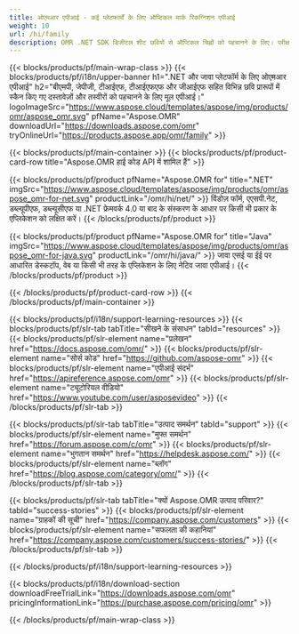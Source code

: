```yaml
---
title: ओएमआर एपीआई - कई प्लेटफार्मों के लिए ऑप्टिकल मार्क रिकग्निशन एपीआई 
weight: 10
url: /hi/family
description: OMR .NET SDK डिजीटल शीट छवियों से ऑप्टिकल चिह्नों को पहचानने के लिए। परीक्षण परीक्षा प्रश्नावली सर्वेक्षणों को स्कैन करने के लिए वेब, डेस्कटॉप और मोबाइल के लिए ऐप्स विकसित करें।
---
```


{{< blocks/products/pf/main-wrap-class >}}
{{< blocks/products/pf/i18n/upper-banner h1=".NET और जावा प्लेटफॉर्म के लिए ओएमआर एपीआई" h2="बीएमपी, जेपीजी, टीआईएफ, टीआईएफएफ और जीआईएफ सहित विभिन्न छवि प्रारूपों में स्कैन किए गए दस्तावेज़ों और तस्वीरों को पहचानने के लिए मूल एपीआई।" logoImageSrc="https://www.aspose.cloud/templates/aspose/img/products/omr/aspose_omr.svg" pfName="Aspose.OMR" downloadUrl="https://downloads.aspose.com/omr" tryOnlineUrl="https://products.aspose.app/omr/family" >}}

{{< blocks/products/pf/main-container >}}
{{< blocks/products/pf/product-card-row title="Aspose.OMR हाई कोड API में शामिल हैं" >}}

{{< blocks/products/pf/product pfName="Aspose.OMR for" title=".NET" imgSrc="https://www.aspose.cloud/templates/aspose/img/products/omr/aspose_omr-for-net.svg" productLink="/omr/hi/net/" >}}
विंडोज़ फॉर्म, एएसपी.नेट, डब्ल्यूपीएफ, डब्ल्यूसीएफ या .NET फ्रेमवर्क 4.0 या बाद के संस्करण के आधार पर किसी भी प्रकार के एप्लिकेशन को लक्षित करें।
{{< /blocks/products/pf/product >}}

{{< blocks/products/pf/product pfName="Aspose.OMR for" title="Java" imgSrc="https://www.aspose.cloud/templates/aspose/img/products/omr/aspose_omr-for-java.svg" productLink="/omr/hi/java/" >}}
जावा एसई या ईई पर आधारित डेस्कटॉप, वेब या किसी भी तरह के एप्लिकेशन के लिए नेटिव जावा एपीआई।
{{< /blocks/products/pf/product >}}

{{< /blocks/products/pf/product-card-row >}}
{{< /blocks/products/pf/main-container >}}

{{< blocks/products/pf/i18n/support-learning-resources >}}
{{< blocks/products/pf/slr-tab tabTitle="सीखने के संसाधन" tabId="resources" >}}
{{< blocks/products/pf/slr-element name="प्रलेखन" href="https://docs.aspose.com/omr/" >}}
{{< blocks/products/pf/slr-element name="सोर्स कोड" href="https://github.com/aspose-omr" >}}
{{< blocks/products/pf/slr-element name="एपीआई संदर्भ" href="https://apireference.aspose.com/omr" >}}
{{< blocks/products/pf/slr-element name="ट्यूटोरियल वीडियो" href="https://www.youtube.com/user/asposevideo" >}}
{{< /blocks/products/pf/slr-tab >}}

{{< blocks/products/pf/slr-tab tabTitle="उत्पाद समर्थन" tabId="support" >}}
{{< blocks/products/pf/slr-element name="मुफ्त समर्थन" href="https://forum.aspose.com/c/omr" >}}
{{< blocks/products/pf/slr-element name="भुगतान समर्थन" href="https://helpdesk.aspose.com/" >}}
{{< blocks/products/pf/slr-element name="ब्लॉग" href="https://blog.aspose.com/category/omr/" >}}
{{< /blocks/products/pf/slr-tab >}}

{{< blocks/products/pf/slr-tab tabTitle="क्यों Aspose.OMR उत्पाद परिवार?" tabId="success-stories" >}}
{{< blocks/products/pf/slr-element name="ग्राहकों की सूची" href="https://company.aspose.com/customers" >}}
{{< blocks/products/pf/slr-element name="सफलता की कहानियां" href="https://company.aspose.com/customers/success-stories/" >}}
{{< /blocks/products/pf/slr-tab >}}

{{< /blocks/products/pf/i18n/support-learning-resources >}}

{{< blocks/products/pf/i18n/download-section downloadFreeTrialLink="https://downloads.aspose.com/omr" pricingInformationLink="https://purchase.aspose.com/pricing/omr" >}}

{{< /blocks/products/pf/main-wrap-class >}}